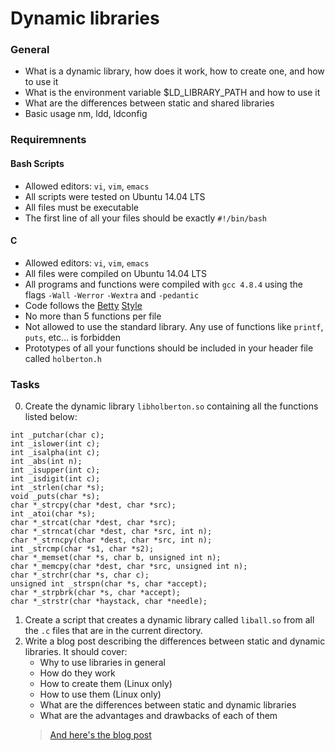 # Dynamic libraries


### General

- What is a dynamic library, how does it work, how to create one, and how to use it
- What is the environment variable $LD_LIBRARY_PATH and how to use it
- What are the differences between static and shared libraries
- Basic usage nm, ldd, ldconfig

### Requiremnents

#### Bash Scripts
- Allowed editors: `vi`, `vim`, `emacs`
- All scripts were tested on Ubuntu 14.04 LTS
- All files must be executable
- The first line of all your files should be exactly `#!/bin/bash`

#### C
- Allowed editors: `vi`, `vim`, `emacs`
- All files were compiled on Ubuntu 14.04 LTS
- All programs and functions were compiled with `gcc 4.8.4` using the flags `-Wall` `-Werror` `-Wextra` and `-pedantic`
- Code follows the [Betty](https://github.com/holbertonschool/Betty/blob/master/betty-style.pl) [Style](https://github.com/holbertonschool/Betty/blob/master/betty-doc.pl)
- No more than 5 functions per file
- Not allowed to use the standard library. Any use of functions like `printf`, `puts`, etc… is forbidden
- Prototypes of all your functions should be included in your header file called `holberton.h`

### Tasks

0. Create the dynamic library `libholberton.so` containing all the functions listed below:
```
int _putchar(char c);
int _islower(int c);
int _isalpha(int c);
int _abs(int n);
int _isupper(int c);
int _isdigit(int c);
int _strlen(char *s);
void _puts(char *s);
char *_strcpy(char *dest, char *src);
int _atoi(char *s);
char *_strcat(char *dest, char *src);
char *_strncat(char *dest, char *src, int n);
char *_strncpy(char *dest, char *src, int n);
int _strcmp(char *s1, char *s2);
char *_memset(char *s, char b, unsigned int n);
char *_memcpy(char *dest, char *src, unsigned int n);
char *_strchr(char *s, char c);
unsigned int _strspn(char *s, char *accept);
char *_strpbrk(char *s, char *accept);
char *_strstr(char *haystack, char *needle);
```
1. Create a script that creates a dynamic library called `liball.so` from all the `.c` files that are in the current directory.
2. Write a blog post describing the differences between static and dynamic libraries. It should cover:
    - Why to use libraries in general
    - How do they work
    - How to create them (Linux only)
    - How to use them (Linux only)
    - What are the differences between static and dynamic libraries
    - What are the advantages and drawbacks of each of them
   > [And here's the blog post](https://medium.com/@arianabibiano/dynamic-v-static-libraries-e1a877818298)
